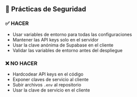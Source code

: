 ## 🚨 Prácticas de Seguridad

### ✅ HACER
- Usar variables de entorno para todas las configuraciones
- Mantener las API keys solo en el servidor
- Usar la clave anónima de Supabase en el cliente
- Validar las variables de entorno antes del despliegue

### ❌ NO HACER
- Hardcodear API keys en el código
- Exponer claves de servicio al cliente
- Subir archivos `.env` al repositorio
- Usar la clave de servicio en el cliente
